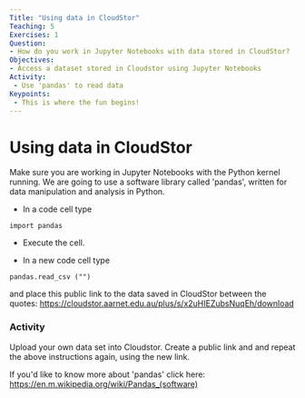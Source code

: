 ```yaml
---
Title: "Using data in CloudStor"
Teaching: 5
Exercises: 1
Question:
- How do you work in Jupyter Notebooks with data stored in CloudStor?
Objectives:
- Access a dataset stored in Cloudstor using Jupyter Notebooks
Activity:
 - Use 'pandas' to read data
Keypoints:
 - This is where the fun begins!
---
```


# Using data in CloudStor

Make sure you are working in Jupyter Notebooks with the Python kernel running. We are going to use a software library called 'pandas', written for data manipulation and analysis in Python.

- In a code cell type 

`import pandas`

- Execute the cell.

- In a new code cell type

`pandas.read_csv ("")`

and place this public link to the data saved in CloudStor between the quotes:  https://cloudstor.aarnet.edu.au/plus/s/x2uHIEZubsNuqEh/download

### Activity

Upload your own data set into Cloudstor. Create a public link and and repeat the above instructions again, using the new link.

If you'd like to know more about 'pandas' click here: https://en.m.wikipedia.org/wiki/Pandas_(software)
